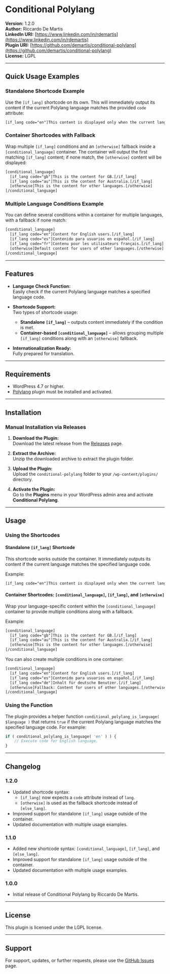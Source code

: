# Conditional Polylang

**Version:** 1.2.0  
**Author:** Riccardo De Martis  
**LinkedIn URI:** [https://www.linkedin.com/in/rdemartis](https://www.linkedin.com/in/rdemartis)  
**Plugin URI:** [https://github.com/demartis/conditional-polylang](https://github.com/demartis/conditional-polylang)  
**License:** LGPL

---

## Quick Usage Examples

### Standalone Shortcode Example

Use the `[if_lang]` shortcode on its own. This will immediately output its content if the current Polylang language matches the provided `code` attribute:

```html
[if_lang code="en"]This content is displayed only when the current language is English.[/if_lang]
```

### Container Shortcodes with Fallback

Wrap multiple `[if_lang]` conditions and an `[otherwise]` fallback inside a `[conditional_language]` container. The container will output the first matching `[if_lang]` content; if none match, the `[otherwise]` content will be displayed:

```html
[conditional_language]
  [if_lang code="gb"]This is the content for GB.[/if_lang]
  [if_lang code="au"]This is the content for Australia.[/if_lang]
  [otherwise]This is the content for other languages.[/otherwise]
[/conditional_language]
```

### Multiple Language Conditions Example

You can define several conditions within a container for multiple languages, with a fallback if none match:

```html
[conditional_language]
  [if_lang code="en"]Content for English users.[/if_lang]
  [if_lang code="es"]Contenido para usuarios en español.[/if_lang]
  [if_lang code="fr"]Contenu pour les utilisateurs français.[/if_lang]
  [otherwise]Default content for users of other languages.[/otherwise]
[/conditional_language]
```

---

## Features

- **Language Check Function:**  
  Easily check if the current Polylang language matches a specified language code.

- **Shortcode Support:**  
  Two types of shortcode usage:
  - **Standalone `[if_lang]`** – outputs content immediately if the condition is met.
  - **Container-based `[conditional_language]`** – allows grouping multiple `[if_lang]` conditions along with an `[otherwise]` fallback.

- **Internationalization Ready:**  
  Fully prepared for translation.

---

## Requirements

- WordPress 4.7 or higher.
- [Polylang](https://wordpress.org/plugins/polylang/) plugin must be installed and activated.

---

## Installation

### Manual Installation via Releases

1. **Download the Plugin:**  
   Download the latest release from the [Releases](https://github.com/demartis/conditional-polylang/releases) page.

2. **Extract the Archive:**  
   Unzip the downloaded archive to extract the plugin folder.

3. **Upload the Plugin:**  
   Upload the `conditional-polylang` folder to your `/wp-content/plugins/` directory.

4. **Activate the Plugin:**  
   Go to the **Plugins** menu in your WordPress admin area and activate **Conditional Polylang**.

---

## Usage

### Using the Shortcodes

#### Standalone `[if_lang]` Shortcode

This shortcode works outside the container. It immediately outputs its content if the current language matches the specified language code.

Example:

```html
[if_lang code="en"]This content is displayed only when the current language is English.[/if_lang]
```

#### Container Shortcodes: `[conditional_language]`, `[if_lang]`, and `[otherwise]`

Wrap your language-specific content within the `[conditional_language]` container to provide multiple conditions along with a fallback.

Example:

```html
[conditional_language]
  [if_lang code="gb"]This is the content for GB.[/if_lang]
  [if_lang code="au"]This is the content for Australia.[/if_lang]
  [otherwise]This is the content for other languages.[/otherwise]
[/conditional_language]
```

You can also create multiple conditions in one container:

```html
[conditional_language]
  [if_lang code="en"]Content for English users.[/if_lang]
  [if_lang code="es"]Contenido para usuarios en español.[/if_lang]
  [if_lang code="de"]Inhalt für deutsche Benutzer.[/if_lang]
  [otherwise]Fallback: Content for users of other languages.[/otherwise]
[/conditional_language]
```

### Using the Function

The plugin provides a helper function `conditional_polylang_is_language( $language )` that returns `true` if the current Polylang language matches the specified language code. For example:

```php
if ( conditional_polylang_is_language( 'en' ) ) {
    // Execute code for English language.
}
```

---

## Changelog

### 1.2.0
- Updated shortcode syntax:
  - `[if_lang]` now expects a `code` attribute instead of `lang`.
  - `[otherwise]` is used as the fallback shortcode instead of `[else_lang]`.
- Improved support for standalone `[if_lang]` usage outside of the container.
- Updated documentation with multiple usage examples.

### 1.1.0
- Added new shortcode syntax: `[conditional_language]`, `[if_lang]`, and `[else_lang]`.
- Improved support for standalone `[if_lang]` usage outside of the container.
- Updated documentation with multiple usage examples.


### 1.0.0
- Initial release of Conditional Polylang by Riccardo De Martis.

---

## License

This plugin is licensed under the LGPL license.

---

## Support

For support, updates, or further requests, please use the [GitHub Issues](https://github.com/demartis/conditional-polylang/issues) page.
```